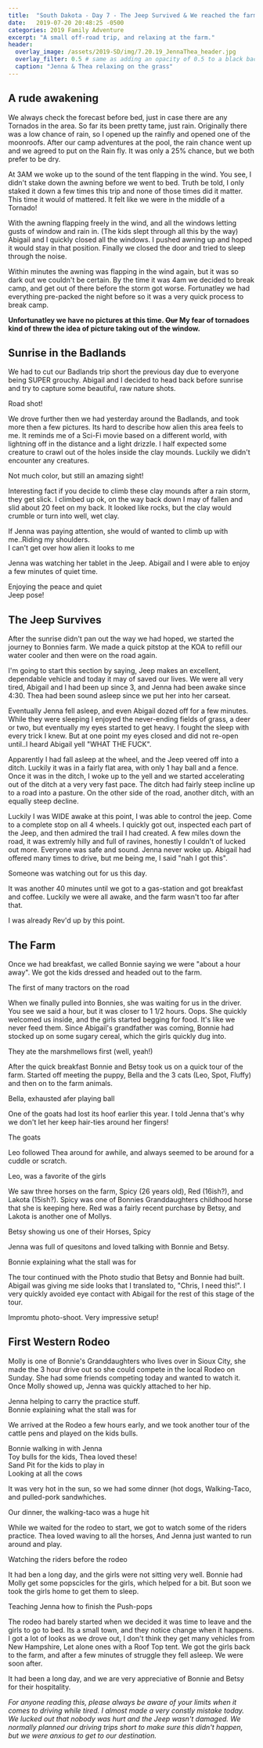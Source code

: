 ```yaml
---
title:  "South Dakota - Day 7 - The Jeep Survived & We reached the farm!"
date:   2019-07-20 20:48:25 -0500
categories: 2019 Family Adventure
excerpt: "A small off-road trip, and relaxing at the farm."
header:
  overlay_image: /assets/2019-SD/img/7.20.19_JennaThea_header.jpg
  overlay_filter: 0.5 # same as adding an opacity of 0.5 to a black background
  caption: "Jenna & Thea relaxing on the grass"
---
```

<h2 class="section-heading">A rude awakening</h2>
<p>We always check the forecast before bed, just in case there are any Tornados in the area. So far its been pretty tame, just rain. Originally there was a low chance of rain, so I opened up the rainfly and opened one of the moonroofs. After our camp adventures at the pool, the rain chance went up and we agreed to put on the Rain fly. It was only a 25% chance, but we both prefer to be dry.</p>
<p>At 3AM we woke up to the sound of the tent flapping in the wind. You see, I didn't stake down the awning before we went to bed. Truth be told, I only staked it down a few times this trip and none of those times did it matter. This time it would of mattered. It felt like we were in the middle of a Tornado!</p>
<p> With the awning flapping freely in the wind, and all the windows letting gusts of window and rain in. (The kids slept through all this by the way) Abigail and I quickly closed all the windows. I pushed awning up and hoped it would stay in that position. Finally we closed the door and tried to sleep through the noise. </p>
<p> Within minutes the awning was flapping in the wind again, but it was so dark out we couldn't be certain. By the time it was 4am we decided to break camp, and get out of there before the storm got worse. Fortunatley we had everything pre-packed the night before so it was a very quick process to break camp.</p>
<p><b>Unfortunatley we have no pictures at this time. <strike>Our</strike> My fear of tornadoes kind of threw the idea of picture taking out of the window.</b></p>

<h2 class="section-heading">Sunrise in the Badlands</h2>
<p>We had to cut our Badlands trip short the previous day due to everyone being SUPER grouchy. Abigail and I decided to head back before sunrise and try to capture some beautiful, raw nature shots.</p>
<a href="#">
<img class="img-fluid" src="{{site.baseurl}}/assets/2019-SD\img\7.20.19_Badlands_presunrise.jpg" alt="">
</a>
<figcaption>Road shot!</figcaption>
<p> We drove further then we had yesterday around the Badlands, and took more then a few pictures. Its hard to describe how alien this area feels to me. It reminds me of a Sci-Fi movie based on a different world, with lightning off in the distance and a light drizzle. I half expected some creature to crawl out of the holes inside the clay mounds. Luckily we didn't encounter any creatures.</p>
<a href="#">
<img class="img-fluid" src="{{site.baseurl}}/assets/2019-SD\img\7.20.19_badlands_earlyam_1.jpg" alt="">
</a>

<figcaption>Not much color, but still an amazing sight!</figcaption>
<p>Interesting fact if you decide to climb these clay mounds after a rain storm, they get slick. I climbed up ok, on the way back down I may of fallen and slid about 20 feet on my back. It looked like rocks, but the clay would crumble or turn into well, wet clay.</p>

<a href="#">
<img class="img-fluid" src="{{site.baseurl}}/assets/2019-SD\img\7.20.19_badlands_earlyam_2.jpg" alt="">
</a>
<figcaption>If Jenna was paying attention, she would of wanted to climb up with me..Riding my shoulders.</figcaption><a href="#">
<img class="img-fluid" src="{{site.baseurl}}/assets/2019-SD\img\7.20.19_badlands_earlyam_4.jpg" alt="">
</a>
<figcaption>I can't get over how alien it looks to me</figcaption>
<p>Jenna was watching her tablet in the Jeep. Abigail and I were able to enjoy a few minutes of quiet time.</p>
<a href="#">
<img class="img-fluid" src="{{site.baseurl}}/assets/2019-SD\img\7.20.19_badlands_earlyam_AP_CP.jpg" alt="">
</a>
<figcaption>Enjoying the peace and quiet</figcaption>
<a href="#">
<img class="img-fluid" src="{{site.baseurl}}/assets/2019-SD\img\7.20.19_badlands_earlyam_Jeep.jpg" alt="">
</a>
<figcaption>Jeep pose!</figcaption>
<h2 class="section-heading">The Jeep Survives</h2>
<p>After the sunrise didn't pan out the way we had hoped, we started the journey to Bonnies farm. We made a quick pitstop at the KOA to refill our water cooler and then were on the road again.</p> <p>I'm going to start this section by saying, Jeep makes an excellent, dependable vehicle and today it may of saved our lives. We were all very tired, Abigail and I had been up since 3, and Jenna had been awake since 4:30. Thea had been sound asleep since we put her into her carseat. </p>
<p>Eventually Jenna fell asleep, and even Abigail dozed off for a few minutes. While they were sleeping I enjoyed the never-ending fields of grass, a deer or two, but eventually my eyes started to get heavy. I fought the sleep with every trick I knew. But at one point my eyes closed and did not re-open until..I heard Abigail yell "WHAT THE FUCK".</p>
<p>Apparently I had fall asleep at the wheel, and the Jeep veered off into a ditch. Luckily it was in a fairly flat area, with only 1 hay ball and a fence. Once it was in the ditch, I woke up to the yell and we started accelerating out of the ditch at a very very fast pace. The ditch had fairly steep incline up to a road into a pasture. On the other side of the road, another ditch, with an equally steep decline.</p>
<p>Luckily I was WIDE awake at this point, I was able to control the jeep. Come to a complete stop on all 4 wheels. I quickly got out, inspected each part of the Jeep, and then admired the trail I had created. A few miles down the road, it was extremly hilly and full of ravines, honestly I couldn't of lucked out more. Everyone was safe and sound. Jenna never woke up. Abigail had offered many times to drive, but me being me, I said "nah I got this".</p>
<a href="#">
<img class="img-fluid" src="{{site.baseurl}}/assets/2019-SD\img\7.20.19_jeep_offroad_.jpg" alt="">
</a>
<figcaption>Someone was watching out for us this day.</figcaption>
<p> It was another 40 minutes until we got to a gas-station and got breakfast and coffee. Luckily we were all awake, and the farm wasn't too far after that.</p>
<a href="#">
<img class="img-fluid" src="{{site.baseurl}}/assets/2019-SD\img\7.20.19_hirevCoffee.jpg" alt="">
</a>
<figcaption>I was already Rev'd up by this point.</figcaption>
<h2 class="section-heading">The Farm</h2>
<p> Once we had breakfast, we called Bonnie saying we were "about a hour away". We got the kids dressed and headed out to the farm.</p>

<a href="#">
<img class="img-fluid" src="{{site.baseurl}}/assets/2019-SD\img\7.20.19_Tractor_rd.jpg" alt="">
</a>
<figcaption>The first of many tractors on the road</figcaption>
<p>When we finally pulled into Bonnies, she was waiting for us in the driver. You see we said a hour, but it was closer to 1 1/2 hours. Oops. She quickly welcomed us inside, and the girls started begging for food. It's like we never feed them. Since Abigail's grandfather was coming, Bonnie had stocked up on some sugary cereal, which the girls quickly dug into.</p>
<a href="#">
<img class="img-fluid" src="{{site.baseurl}}/assets/2019-SD\img\7.20.19_breakfast_cereal.jpg" alt="">
</a>
<figcaption>They ate the marshmellows first (well, yeah!)</figcaption>
<p>After the quick breakfast Bonnie and Betsy took us on a quick tour of the farm. Started off meeting the puppy, Bella and the 3 cats (Leo, Spot, Fluffy) and then on to the farm animals.</p>
<a href="#">
<img class="img-fluid" src="{{site.baseurl}}/assets/2019-SD\img\7.20.19_Farm_tour_5.jpg" alt="">
</a>
<figcaption>Bella, exhausted afer playing ball</figcaption>
<p>One of the goats had lost its hoof earlier this year. I told Jenna that's why we don't let her keep hair-ties around her fingers!</p>
<a href="#">
<img class="img-fluid" src="{{site.baseurl}}/assets/2019-SD\img\7.20.19_Farm_tour_1.jpg" alt="">
</a>
<figcaption>The goats</figcaption>
<p>Leo followed Thea around for awhile, and always seemed to be around for a cuddle or scratch.</p>
<a href="#">
<img class="img-fluid" src="{{site.baseurl}}/assets/2019-SD\img\7.20.19_Farm_tour_2.jpg" alt="">
</a>
<figcaption>Leo, was a favorite of the girls</figcaption>
<p> We saw three horses on the farm, Spicy (26 years old), Red (16ish?), and Lakota (15ish?). Spicy was one of Bonnies Granddaughters childhood horse that she is keeping here. Red was a fairly recent purchase by Betsy, and Lakota is another one of Mollys.</p>
<a href="#">
<img class="img-fluid" src="{{site.baseurl}}/assets/2019-SD\img\7.20.19_Farm_tour_3.jpg" alt="">
</a>
<figcaption>Betsy showing us one of their Horses, Spicy</figcaption>
<p>Jenna was full of quesitons and loved talking with Bonnie and Betsy.</p>
<a href="#">
<img class="img-fluid" src="{{site.baseurl}}/assets/2019-SD\img\7.20.19_Farm_tour_4.jpg" alt="">
</a>
<figcaption>Bonnie explaining what the stall was for</figcaption>
<p>The tour continued with the Photo studio that Betsy and Bonnie had built. Abigail was giving me side looks that I translated to, "Chris, I need this!". I very quickly avoided eye contact with Abigail for the rest of this stage of the tour.</p>
<a href="#">
<img class="img-fluid" src="{{site.baseurl}}/assets/2019-SD\img\7.20.19_Farm_PhotoShoot.jpg" alt="">
</a>
<figcaption>Impromtu photo-shoot. Very impressive setup!</figcaption>

<h2 class="section-heading">First Western Rodeo</h2>
<p> Molly is one of Bonnie's Granddaughters who lives over in Sioux City, she made the 3 hour drive out so she could compete in the local Rodeo on Sunday. She had some friends competing today and wanted to watch it. Once Molly showed up, Jenna was quickly attached to her hip.</p>

<a href="#">
<img class="img-fluid" src="{{site.baseurl}}/assets/2019-SD\img\7.20.19_molly_Jenna_carry.jpg" alt="">
</a>
<figcaption>Jenna helping to carry the practice stuff.</figcaption>

<a href="#">
<img class="img-fluid" src="{{site.baseurl}}/assets/2019-SD\img\7.20.19_Farm_Lasso_JennaTheaMolly.jpg" alt="">
</a>
<figcaption>Bonnie explaining what the stall was for</figcaption>
<p>We arrived at the Rodeo a few hours early, and we took another tour of the cattle pens and played on the kids bulls. </p>
<a href="#">
<img class="img-fluid" src="{{site.baseurl}}/assets/2019-SD\img\7.20.19_rodeo_walkingin_Bonnie_Jenna.jpg" alt="">
</a>
<figcaption>Bonnie walking in with Jenna</figcaption>

<a href="#">
<img class="img-fluid" src="{{site.baseurl}}/assets/2019-SD\img\7.20.19_Farm_Rodeo_Kidstoys.jpg" alt="">
</a>
<figcaption>Toy bulls for the kids, Thea loved these!</figcaption>
<a href="#">
<img class="img-fluid" src="{{site.baseurl}}/assets/2019-SD\img\7.20.19_rodeo_sandtire.JPG" alt="">
</a>
<figcaption>Sand Pit for the kids to play in</figcaption>
<a href="#">
<img class="img-fluid" src="{{site.baseurl}}/assets/2019-SD\img\7.20.19_rodeo_cattleshot.jpg" alt="">
</a>
<figcaption>Looking at all the cows</figcaption>
<p> It was very hot in the sun, so we had some dinner (hot dogs, Walking-Taco, and pulled-pork sandwhiches.</p>
<a href="#">
<img class="img-fluid" src="{{site.baseurl}}/assets/2019-SD\img\7.20.19_rodeo_dinner.jpg" alt="">
</a>
<figcaption>Our dinner, the walking-taco was a huge hit</figcaption>
<p>While we waited for the rodeo to start, we got to watch some of the riders practice. Thea loved waving to all the horses, And Jenna just wanted to run around and play.</p>
<a href="#">
<img class="img-fluid" src="{{site.baseurl}}/assets/2019-SD\img\7.20.19_rodeo_CPJPTP.jpg" alt="">
</a>
<figcaption>Watching the riders before the rodeo</figcaption>
<p> It had ben a long day, and the girls were not sitting very well. Bonnie had Molly get some popscicles for the girls, which helped for a bit. But soon we took the girls home to get them to sleep.</p>
<a href="#">
<img class="img-fluid" src="{{site.baseurl}}/assets/2019-SD\img\7.20.19_rodeo_popsicles.jpg" alt="">
</a>
<figcaption>Teaching Jenna how to finish the Push-pops</figcaption>
<p>The rodeo had barely started when we decided it was time to leave and the girls to go to bed. Its a small town, and they notice change when it happens. I got a lot of looks as we drove out, I don't think they get many vehicles from New Hampshire, Let alone ones with a Roof Top tent. We got the girls back to the farm, and after a few minutes of struggle they fell asleep. We were soon after.</p>
<p>It had been a long day, and we are very appreciative of Bonnie and Betsy for their hospitality. </p>
<p><i>For anyone reading this, please always be aware of your limits when it comes to driving while tired. I almost made a very constly mistake today. We lucked out that nobody was hurt and the Jeep wasn't damaged. We normally planned our driving trips short to make sure this didn't happen, but we were anxious to get to our destination.</i></p>